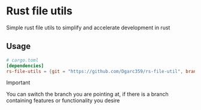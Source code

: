 # Rust file utils

Simple rust file utils to simplify and accelerate development in rust

## Usage
```toml
# cargo.toml
[dependencies]
rs-file-utils = {git = "https://github.com/Dgarc359/rs-file-util", branch = "main" }
```
> [!IMPORTANT]
> You can switch the branch you are pointing at, if there is a branch containing
> features or functionality you desire
